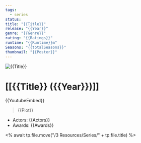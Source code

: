 ```yaml
---
tags:
  - series
status: 
title: "{{Title}}"
release: "{{Year}}"
genre: "{{Genre}}"
rating: "{{Ratings}}"
runtime: "{{Runtime}}m"
Seasons: "{{totalSeasons}}"
thumbnail: "{{Poster}}"
---
```


![{{Title}}]({{Poster}})

# [[{{Title}} ({{Year}})]]

{{YoutubeEmbed}}

> {{Plot}}

- Actors: {{Actors}}
- Awards: {{Awards}}

<% await tp.file.move("/3 Resources/Series/" + tp.file.title) %>

